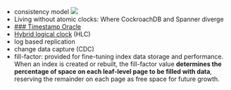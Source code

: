 - consistency model
  ![](https://jepsen.io/consistency/models/map.svg)
- Living without atomic clocks: Where CockroachDB and Spanner diverge
- [### Timestamp Oracle](https://dzone.com/articles/tidbs-timestamp-oracle)
- [Hybrid logical clock](https://www.cse.buffalo.edu/tech-reports/2014-04.pdf) (HLC)
- log based replication
- change data capture (CDC)
- fill-factor: provided for fine-tuning index data storage and performance. When an index is created or rebuilt, the fill-factor value **determines the percentage of space on each leaf-level page to be filled with data**, reserving the remainder on each page as free space for future growth.